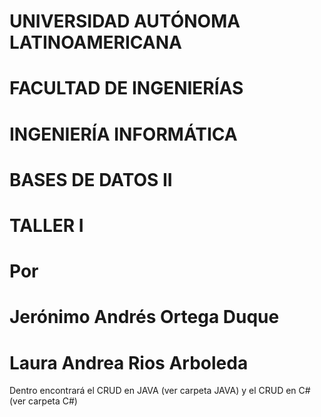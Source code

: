 # UNIVERSIDAD AUTÓNOMA LATINOAMERICANA
# FACULTAD DE INGENIERÍAS
# INGENIERÍA INFORMÁTICA

# BASES DE DATOS II
# TALLER I
# Por
# Jerónimo Andrés Ortega Duque
# Laura Andrea Rios Arboleda 

Dentro encontrará el CRUD en JAVA (ver carpeta JAVA) y el CRUD en C# (ver carpeta C#)
